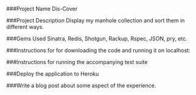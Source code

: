###Project Name
Dis-Cover

###Project Description
Display my manhole collection and sort them in different ways.

###Gems Used
Sinatra, Redis, Shotgun, Rackup, Rspec, JSON, pry, etc.

###Instructions for for downloading the code and running it on localhost:

###Instructions for running the accompanying test suite

###Deploy the application to Heroku


###Write a blog post about some aspect of the experience.
